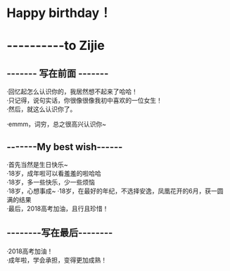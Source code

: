 # Happy birthday！
# ----------to Zijie

## -------  写在前面 -------
  ·回忆起怎么认识你的，我居然想不起来了哈哈！  
  ·只记得，说句实话，你很像很像我初中喜欢的一位女生！  
  ·然后，就这么认识你了。  
  
  ·emmm，词穷，总之很高兴认识你~
  
## -------My best wish------

  ·首先当然是生日快乐~  
  ·18岁，成年啦可以看羞羞的啦哈哈  
  ·18岁，多一些快乐，少一些烦恼  
  ·18岁，心想事成~
  ·18岁，在最好的年纪，不选择安逸，凤凰花开的6月，获一圆满的结果  
  ·最后，2018高考加油，且行且珍惜！  
  
## --------写在最后--------
  ·2018高考加油！  
  ·成年啦，学会承担，变得更加成熟！
  
